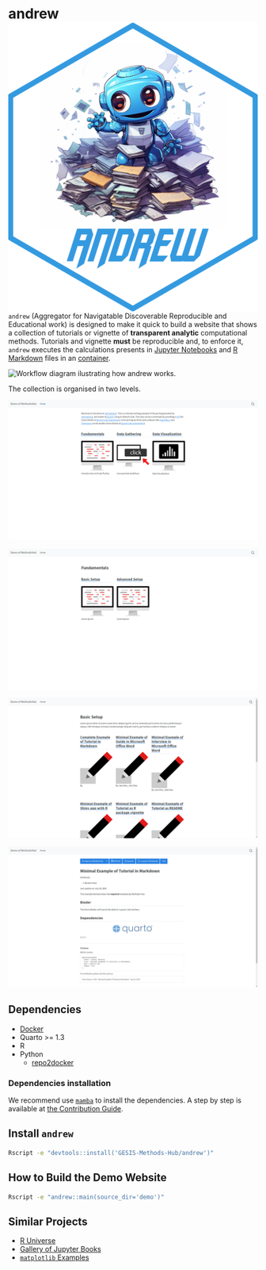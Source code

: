 # andrew <img src="man/figures/logo.png" align="right" />

`andrew` (Aggregator for Navigatable Discoverable Reproducible and Educational work) is designed to make it quick to build a website that shows a collection of tutorials or vignette of **transparent analytic** computational methods. Tutorials and vignette **must** be reproducible and, to enforce it, `andrew` executes the calculations presents in [Jupyter Notebooks](https://nbformat.readthedocs.io/) and [R Markdown](https://rmarkdown.rstudio.com/) files in an [container](https://en.wikipedia.org/wiki/OS-level_virtualization).

![Workflow diagram ilustrating how andrew works.](img/workflow.drawio.png)

The collection is organised in two levels.

![Screenshot of demo showing the content of the "root".](img/andrew-root.png)

![Screenshot of demo showing the content of a 1st level collection.](img/andrew-1st-level.png)

![Screenshot of demo showing the content of of a 2nd level collection.](img/andrew-2nd-level.png)

![Screenshot of demo showing one document in the collection.](img/andrew-content.png)

## Dependencies

- [Docker](https://www.docker.com/)
- Quarto >= 1.3
- R
- Python
  - [repo2docker](https://repo2docker.readthedocs.io/)

### Dependencies installation

We recommend use [`mamba`](https://mamba.readthedocs.io/) to install the dependencies. A step by step is available at [the Contribution Guide](./CONTRIBUTING.md).

## Install `andrew`

```bash
Rscript -e "devtools::install('GESIS-Methods-Hub/andrew')"
```

## How to Build the Demo Website

```bash
Rscript -e "andrew::main(source_dir='demo')"
```

## Similar Projects

- [R Universe](https://r-universe.dev)
- [Gallery of Jupyter Books](https://executablebooks.org/en/latest/gallery/)
- [`matplotlib` Examples](https://matplotlib.org/stable/gallery/index.html)

